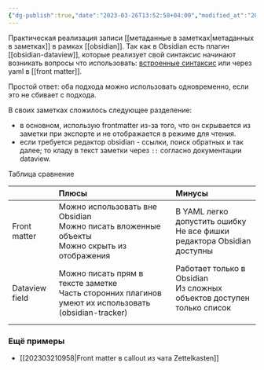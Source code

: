 ```yaml
---
{"dg-publish":true,"date":"2023-03-26T13:52:58+04:00","modified_at":"2023-03-26T14:19:47+04:00","permalink":"/metadannye-v-obsidian/","dgPassFrontmatter":true}
---
```



Практическая реализация записи [[метаданные в заметках|метаданных в заметках]]  в рамках [[obsidian]]. Так как в Obsidian есть плагин [[obsidian-dataview]], которые реализует свой синтаксис начинают возникать вопросы что использовать: [встроенные синтаксис](https://blacksmithgu.github.io/obsidian-dataview/annotation/add-metadata/) или через yaml в [[front matter]].

Простой ответ: оба подхода можно использовать одновременно, если это не сбивает с подхода.

В своих заметках сложилось следующее разделение:
- в основном, использую frontmatter из-за того, что он скрывается из заметки при экспорте и не отображается в режиме для чтения. 
- если требуется редактор obsidian - ссылки, поиск обратных и так далее; то кладу в текст заметки через `::` согласно документации dataview.

Таблица сравнение


|  |Плюсы|Минусы|
|:--|:--|:--|
|Front matter|Можно использовать вне Obsidian <br> Можно писать вложенные объекты  <br> Можно скрыть из отображения  |В YAML легко допустить ошибку <br> Не все фишки редактора Obsidian доступны |
|Dataview field|Можно писать прям в тексте заметке  <br> Часть сторонних плагинов умеют их использовать (obsidian-tracker) |Работает только в Obsidian <br> Из сложных объектов доступен только список  <br> |

### Ещё примеры

- [[202303210958|Front matter в callout из чата Zettelkasten]]
